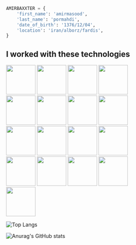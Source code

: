 ```python
AMIRBAXXTER = {
    'first_name': 'amirmasood',
    'last_name': 'pormahdi',
    'date_of_birth': '1376/12/04',
    'location': 'iran/alborz/fardis',
}
```
## I worked with these technologies
<div>
  <img src="https://cdn.jsdelivr.net/gh/devicons/devicon@latest/icons/python/python-original.svg" width="80">
  <img src="https://cdn.jsdelivr.net/gh/devicons/devicon@latest/icons/django/django-plain.svg" width="80">
  <img src="https://cdn.jsdelivr.net/gh/devicons/devicon@latest/icons/djangorest/djangorest-original-wordmark.svg" width="80">
  <img src="https://cdn.jsdelivr.net/gh/devicons/devicon@latest/icons/html5/html5-plain-wordmark.svg" width="80">
  <br>
  <img src="https://cdn.jsdelivr.net/gh/devicons/devicon@latest/icons/css3/css3-plain-wordmark.svg" width="80">
  <img src="https://cdn.jsdelivr.net/gh/devicons/devicon@latest/icons/javascript/javascript-original.svg" width="80">
  <img src="https://cdn.jsdelivr.net/gh/devicons/devicon@latest/icons/postgresql/postgresql-original.svg" width="80">
  <img src="https://cdn.jsdelivr.net/gh/devicons/devicon@latest/icons/rabbitmq/rabbitmq-original.svg" width="80">
  <br>
  <img src="https://cdn.jsdelivr.net/gh/devicons/devicon@latest/icons/mongodb/mongodb-original-wordmark.svg" width="80">
  <img src="https://cdn.jsdelivr.net/gh/devicons/devicon@latest/icons/redis/redis-original-wordmark.svg" width="80">
  <img src="https://cdn.jsdelivr.net/gh/devicons/devicon@latest/icons/linux/linux-original.svg" width="80">
  <img src="https://cdn.jsdelivr.net/gh/devicons/devicon@latest/icons/git/git-original-wordmark.svg" width="80">
  <br>
  <img src="https://cdn.jsdelivr.net/gh/devicons/devicon@latest/icons/neo4j/neo4j-original-wordmark.svg" width="80">
  <img src="https://cdn.jsdelivr.net/gh/devicons/devicon@latest/icons/docker/docker-original-wordmark.svg" width="80">
  <img src="https://cdn.jsdelivr.net/gh/devicons/devicon@latest/icons/elasticsearch/elasticsearch-original-wordmark.svg" width="80">
  <img src="https://cdn.jsdelivr.net/gh/devicons/devicon@latest/icons/fastapi/fastapi-original-wordmark.svg" width="80">
  <br>
  <img src="https://cdn.jsdelivr.net/gh/devicons/devicon@latest/icons/nginx/nginx-original.svg" width="80">
  
    
</div>




![Top Langs](https://github-readme-stats.vercel.app/api/top-langs/?username=AMIRBAXXTER)

![Anurag's GitHub stats](https://github-readme-stats.vercel.app/api?username=AMIRBAXXTER&show_icons=true&theme=blue_navy)
